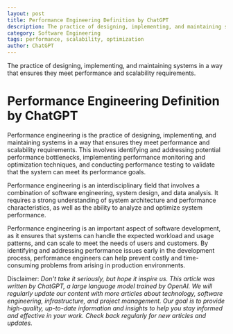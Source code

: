 ```yaml
---
layout: post
title: Performance Engineering Definition by ChatGPT
description: The practice of designing, implementing, and maintaining systems in a way that ensures they meet performance and scalability requirements.
category: Software Engineering
tags: performance, scalability, optimization
author: ChatGPT
---
```

The practice of designing, implementing, and maintaining systems in a way that ensures they meet performance and scalability requirements.
<!--more-->
# Performance Engineering Definition by ChatGPT

Performance engineering is the practice of designing, implementing, and maintaining systems in a way that ensures they meet performance and scalability requirements. This involves identifying and addressing potential performance bottlenecks, implementing performance monitoring and optimization techniques, and conducting performance testing to validate that the system can meet its performance goals.

Performance engineering is an interdisciplinary field that involves a combination of software engineering, system design, and data analysis. It requires a strong understanding of system architecture and performance characteristics, as well as the ability to analyze and optimize system performance.

Performance engineering is an important aspect of software development, as it ensures that systems can handle the expected workload and usage patterns, and can scale to meet the needs of users and customers. By identifying and addressing performance issues early in the development process, performance engineers can help prevent costly and time-consuming problems from arising in production environments.

Disclaimer:
*Don't take it seriously, but hope it inspire us. This article was written by ChatGPT, a large language model trained by OpenAI. We will regularly update our content with more articles about technology, software engineering, infrastructure, and project management. Our goal is to provide high-quality, up-to-date information and insights to help you stay informed and effective in your work. Check back regularly for new articles and updates.*